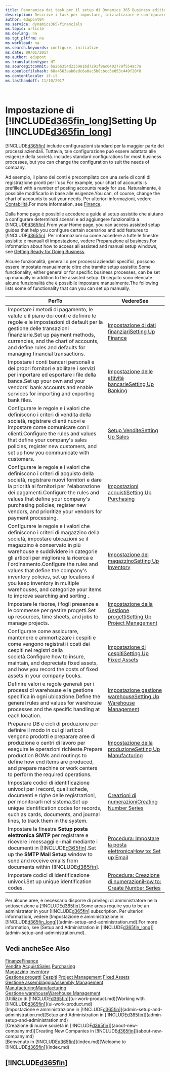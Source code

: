 ```yaml
---
title: Panoramica dei task per il setup di Dynamics 365 Business edition | Documenti Microsoft
description: Descrive i task per impostare, inizializzare e configurare Dynamics 365 Business edition in base alle esigenze.
author: edupont04
ms.service: dynamics365-financials
ms.topic: article
ms.devlang: na
ms.tgt_pltfrm: na
ms.workload: na
ms.search.keywords: configure, initialize
ms.date: 09/01/2017
ms.author: edupont
ms.translationtype: HT
ms.sourcegitcommit: ba26b354d235981bd7291f9ac6402779f554ac7a
ms.openlocfilehash: 68a4563aab0edc6a0ac5b8cbcc5e053c449f20f8
ms.contentlocale: it-it
ms.lasthandoff: 11/10/2017

---
```

# <a name="setting-up-included365finlongincludesd365finlongmdmd"></a><span data-ttu-id="ada5a-103">Impostazione di [!INCLUDE[d365fin_long](includes/d365fin_long_md.md)]</span><span class="sxs-lookup"><span data-stu-id="ada5a-103">Setting Up [!INCLUDE[d365fin_long](includes/d365fin_long_md.md)]</span></span>
[!INCLUDE[d365fin](includes/d365fin_md.md)]<span data-ttu-id="ada5a-104"> include configurazioni standard per la maggior parte dei processi aziendali. Tuttavia, tale configurazione può essere adattata alle esigenze della società.</span><span class="sxs-lookup"><span data-stu-id="ada5a-104"> includes standard configurations for most business processes, but you can change the configuration to suit the needs of company.</span></span>

<span data-ttu-id="ada5a-105">Ad esempio, il piano dei conti è precompilato con una serie di conti di registrazione pronti per l'uso.</span><span class="sxs-lookup"><span data-stu-id="ada5a-105">For example, your chart of accounts is prefilled with a number of posting accounts ready for use.</span></span> <span data-ttu-id="ada5a-106">Naturalmente, è possibile modificarlo in base alle esigenze.</span><span class="sxs-lookup"><span data-stu-id="ada5a-106">You can, of course, change the chart of accounts to suit your needs.</span></span> <span data-ttu-id="ada5a-107">Per ulteriori informazioni, vedere [Contabilità](finance.md).</span><span class="sxs-lookup"><span data-stu-id="ada5a-107">For more information, see [Finance](finance.md).</span></span>

<span data-ttu-id="ada5a-108">Dalla home page è possibile accedere a guide al setup assistito che aiutano a configurare determinati scenari e ad aggiungere funzionalità a [!INCLUDE[d365fin](includes/d365fin_md.md)].</span><span class="sxs-lookup"><span data-stu-id="ada5a-108">From your Home page, you can access assisted setup guides that help you configure certain scenarios and add features to [!INCLUDE[d365fin](includes/d365fin_md.md)].</span></span> <span data-ttu-id="ada5a-109">Per informazioni su come accedere a tutte le finestre assistite e manuali di impostazione, vedere [Preparazione al business](ui-get-ready-business.md).</span><span class="sxs-lookup"><span data-stu-id="ada5a-109">For information about how to access all assisted and manual setup windows, see [Getting Ready for Doing Business](ui-get-ready-business.md).</span></span>

<span data-ttu-id="ada5a-110">Alcune funzionalità, generali o per processi aziendali specifici, possono essere impostate manualmente oltre che tramite setup assistito.</span><span class="sxs-lookup"><span data-stu-id="ada5a-110">Some functionality, either general or for specific business processes, can be set up manually in addition to the assisted setup.</span></span> <span data-ttu-id="ada5a-111">Di seguito sono elencate alcune funzionalità che è possibile impostare manualmente.</span><span class="sxs-lookup"><span data-stu-id="ada5a-111">The following lists some of functionality that can you can set up manually.</span></span>

| <span data-ttu-id="ada5a-112">Per</span><span class="sxs-lookup"><span data-stu-id="ada5a-112">To</span></span> | <span data-ttu-id="ada5a-113">Vedere</span><span class="sxs-lookup"><span data-stu-id="ada5a-113">See</span></span> |
| --- | --- |
| <span data-ttu-id="ada5a-114">Impostare i metodi di pagamento, le valute e il piano dei conti e definire le regole e le impostazioni di default per la gestione delle transazioni finanziarie.</span><span class="sxs-lookup"><span data-stu-id="ada5a-114">Set up payment methods, currencies, and the chart of accounts, and define rules and defaults for managing financial transactions.</span></span> |[<span data-ttu-id="ada5a-115">Impostazione di dati finanziari</span><span class="sxs-lookup"><span data-stu-id="ada5a-115">Setting Up Finance</span></span>](finance-setup-finance.md) |
| <span data-ttu-id="ada5a-116">Impostare i conti bancari personali e dei propri fornitori e abilitare i servizi per importare ed esportare i file della banca.</span><span class="sxs-lookup"><span data-stu-id="ada5a-116">Set up your own and your vendors' bank accounts and enable services for importing and exporting bank files.</span></span> |[<span data-ttu-id="ada5a-117">Impostazione delle attività bancarie</span><span class="sxs-lookup"><span data-stu-id="ada5a-117">Setting Up Banking</span></span>](bank-setup-banking.md) |
| <span data-ttu-id="ada5a-118">Configurare le regole e i valori che definiscono i criteri di vendita della società, registrare clienti nuovi e impostare come comunicare con i clienti.</span><span class="sxs-lookup"><span data-stu-id="ada5a-118">Configure the rules and values that define your company's sales policies, register new customers, and set up how you communicate with customers.</span></span> |[<span data-ttu-id="ada5a-119">Setup Vendite</span><span class="sxs-lookup"><span data-stu-id="ada5a-119">Setting Up Sales</span></span>](sales-setup-sales.md) |
| <span data-ttu-id="ada5a-120">Configurare le regole e i valori che definiscono i criteri di acquisto della società, registrare nuovi fornitori e dare la priorità ai fornitori per l'elaborazione dei pagamenti.</span><span class="sxs-lookup"><span data-stu-id="ada5a-120">Configure the rules and values that define your company's purchasing policies, register new vendors, and prioritize your vendors for payment processing.</span></span> |[<span data-ttu-id="ada5a-121">Impostazioni acquisti</span><span class="sxs-lookup"><span data-stu-id="ada5a-121">Setting Up Purchasing</span></span>](purchasing-setup-purchasing.md) |
| <span data-ttu-id="ada5a-122">Configurare le regole e i valori che definiscono i criteri di magazzino della società, impostare ubicazioni se il magazzino è conservato in più warehouse e suddividere in categorie gli articoli per migliorare la ricerca e l'ordinamento.</span><span class="sxs-lookup"><span data-stu-id="ada5a-122">Configure the rules and values that define the company's inventory policies, set up locations if you keep inventory in multiple warehouses, and categorize your items to improve searching and sorting .</span></span> |[<span data-ttu-id="ada5a-123">Impostazione del magazzino</span><span class="sxs-lookup"><span data-stu-id="ada5a-123">Setting Up Inventory</span></span>](inventory-setup-inventory.md) |
| <span data-ttu-id="ada5a-124">Impostare le risorse, i fogli presenze e le commesse per gestire progetti.</span><span class="sxs-lookup"><span data-stu-id="ada5a-124">Set up resources, time sheets, and jobs to manage projects.</span></span> |[<span data-ttu-id="ada5a-125">Impostazione della Gestione progetti</span><span class="sxs-lookup"><span data-stu-id="ada5a-125">Setting Up Project Management</span></span>](projects-setup-projects.md) |
| <span data-ttu-id="ada5a-126">Configurare come assicurare, mantenere e ammortizzare i cespiti e come vengono registrati i costi dei cespiti nei registri della società.</span><span class="sxs-lookup"><span data-stu-id="ada5a-126">Configure how to insure, maintain, and depreciate fixed assets, and how you record the costs of fixed assets in your company books.</span></span> |[<span data-ttu-id="ada5a-127">Impostazione di cespiti</span><span class="sxs-lookup"><span data-stu-id="ada5a-127">Setting Up Fixed Assets</span></span>](fa-setup.md) |
|<span data-ttu-id="ada5a-128">Definire valori e regole generali per i processi di warehouse e la gestione specifica in ogni ubicazione.</span><span class="sxs-lookup"><span data-stu-id="ada5a-128">Define the general rules and values for warehouse processes and the specific handling at each location.</span></span>|[<span data-ttu-id="ada5a-129">Impostazione gestione warehouse</span><span class="sxs-lookup"><span data-stu-id="ada5a-129">Setting Up Warehouse Management</span></span>](warehouse-setup-warehouse.md)|
|<span data-ttu-id="ada5a-130">Preparare DB e cicli di produzione per definire il modo in cui gli articoli vengono prodotti e preparare aree di produzione o centri di lavoro per eseguire le operazioni richieste.</span><span class="sxs-lookup"><span data-stu-id="ada5a-130">Prepare production BOMs and routings to define how end items are produced, and prepare machine or work centers to perform the required operations.</span></span>|[<span data-ttu-id="ada5a-131">Impostazione della produzione</span><span class="sxs-lookup"><span data-stu-id="ada5a-131">Setting Up Manufacturing</span></span>](production-configure-production-processes.md)|
| <span data-ttu-id="ada5a-132">Impostare codici di identificazione univoci per i record, quali schede, documenti e righe delle registrazioni, per monitorarli nel sistema.</span><span class="sxs-lookup"><span data-stu-id="ada5a-132">Set up unique identification codes for records, such as cards, documents, and journal lines, to track them in the system.</span></span> |[<span data-ttu-id="ada5a-133">Creazioni di numerazioni</span><span class="sxs-lookup"><span data-stu-id="ada5a-133">Creating Number Series</span></span>](ui-create-number-series.md) |
| <span data-ttu-id="ada5a-134">Impostare la finestra **Setup posta elettronica SMTP** per registrare e ricevere i messaggi e-mail mediante i documenti in [!INCLUDE[d365fin](includes/d365fin_md.md)].</span><span class="sxs-lookup"><span data-stu-id="ada5a-134">Set up the **SMTP Mail Setup** window to send and receive emails from documents within [!INCLUDE[d365fin](includes/d365fin_md.md)].</span></span> |[<span data-ttu-id="ada5a-135">Procedura: Impostare la posta elettronica</span><span class="sxs-lookup"><span data-stu-id="ada5a-135">How to: Set up Email</span></span>](madeira-how-setup-email.md) |
| <span data-ttu-id="ada5a-136">Impostare codici di identificazione univoci.</span><span class="sxs-lookup"><span data-stu-id="ada5a-136">Set up unique identification codes.</span></span> |[<span data-ttu-id="ada5a-137">Procedura: Creazione di numerazioni</span><span class="sxs-lookup"><span data-stu-id="ada5a-137">How to: Create Number Series</span></span>](ui-create-number-series.md) |

<span data-ttu-id="ada5a-138">Per alcune aree, è necessario disporre di privilegi di amministratore nella sottoscrizione a [!INCLUDE[d365fin](includes/d365fin_md.md)].</span><span class="sxs-lookup"><span data-stu-id="ada5a-138">Some areas require you to be an administrator in your [!INCLUDE[d365fin](includes/d365fin_md.md)] subscription.</span></span> <span data-ttu-id="ada5a-139">Per ulteriori informazioni, vedere [Impostazione e amministrazione in [!INCLUDE[d365fin_long](includes/d365fin_long_md.md)]](admin-setup-and-administration.md).</span><span class="sxs-lookup"><span data-stu-id="ada5a-139">For more information, see [Setup and Administration in [!INCLUDE[d365fin_long](includes/d365fin_long_md.md)]](admin-setup-and-administration.md).</span></span>  

## <a name="see-also"></a><span data-ttu-id="ada5a-140">Vedi anche</span><span class="sxs-lookup"><span data-stu-id="ada5a-140">See Also</span></span>
[<span data-ttu-id="ada5a-141">Finanze</span><span class="sxs-lookup"><span data-stu-id="ada5a-141">Finance</span></span>](finance.md)  
<span data-ttu-id="ada5a-142">[Vendite](sales-manage-sales.md)
[Acquisti](purchasing-manage-purchasing.md)</span><span class="sxs-lookup"><span data-stu-id="ada5a-142">[Sales](sales-manage-sales.md)
[Purchasing](purchasing-manage-purchasing.md)</span></span>  
<span data-ttu-id="ada5a-143">[Magazzino](inventory-manage-inventory.md)  </span><span class="sxs-lookup"><span data-stu-id="ada5a-143">[Inventory](inventory-manage-inventory.md)  </span></span>  
<span data-ttu-id="ada5a-144">[Gestione progetti](projects-manage-projects.md)
[Cespiti](fa-manage.md)  </span><span class="sxs-lookup"><span data-stu-id="ada5a-144">[Project Management](projects-manage-projects.md)
[Fixed Assets](fa-manage.md)  </span></span>  
[<span data-ttu-id="ada5a-145">Gestione assemblaggio</span><span class="sxs-lookup"><span data-stu-id="ada5a-145">Assembly Management</span></span>](assembly-assemble-items.md)  
[<span data-ttu-id="ada5a-146">Manufacturing</span><span class="sxs-lookup"><span data-stu-id="ada5a-146">Manufacturing</span></span>](production-manage-manufacturing.md)  
[<span data-ttu-id="ada5a-147">Gestione warehouse</span><span class="sxs-lookup"><span data-stu-id="ada5a-147">Warehouse Management</span></span>](warehouse-manage-warehouse.md)  
<span data-ttu-id="ada5a-148">[Utilizzo di [!INCLUDE[d365fin](includes/d365fin_md.md)]](ui-work-product.md)</span><span class="sxs-lookup"><span data-stu-id="ada5a-148">[Working with [!INCLUDE[d365fin](includes/d365fin_md.md)]](ui-work-product.md)</span></span>  
<span data-ttu-id="ada5a-149">[Impostazione e amministrazione in [!INCLUDE[d365fin](includes/d365fin_md.md)]](admin-setup-and-administration.md)</span><span class="sxs-lookup"><span data-stu-id="ada5a-149">[Setup and Administration in [!INCLUDE[d365fin](includes/d365fin_md.md)]](admin-setup-and-administration.md)</span></span>  
<span data-ttu-id="ada5a-150">[Creazione di nuove società in [!INCLUDE[d365fin](includes/d365fin_md.md)]](about-new-company.md)</span><span class="sxs-lookup"><span data-stu-id="ada5a-150">[Creating New Companies in [!INCLUDE[d365fin](includes/d365fin_md.md)]](about-new-company.md)</span></span>  
<span data-ttu-id="ada5a-151">[Benvenuto in [!INCLUDE[d365fin](includes/d365fin_md.md)]](index.md)</span><span class="sxs-lookup"><span data-stu-id="ada5a-151">[Welcome to [!INCLUDE[d365fin](includes/d365fin_md.md)]](index.md)</span></span>  

## [!INCLUDE[d365fin](includes/free_trial_md.md)]

